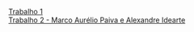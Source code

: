 [Trabalho 1](https://marcoaureliopaiva.github.io/Trabalho-1/index.html)
<br>
[Trabalho 2 - Marco Aurélio Paiva e Alexandre Idearte](https://marcoaureliopaiva.github.io/Trabalho-2/index.html)
